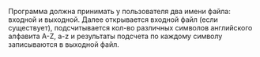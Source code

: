 Программа должна принимать у пользователя два имени файла: входной и выходной. Далее открывается входной файл (если существует), подсчитывается кол-во различных символов английского алфавита A-Z, a-z и результаты подсчета по каждому символу записываются в выходной файл.
